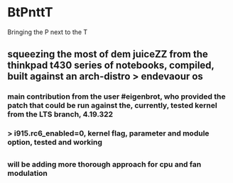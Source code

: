 # BtPnttT
Bringing the P next to the T
## squeezing the most of dem juiceZZ from the thinkpad t430 series of notebooks, compiled, built against an arch-distro > endevaour os
### main contribution from the user #eigenbrot, who provided the patch that could be run against the, currently, tested kernel from the LTS branch, 4.19.322
### > i915.rc6_enabled=0, kernel flag, parameter and module option, tested and working
##
### will be adding more thorough approach for cpu and fan modulation
